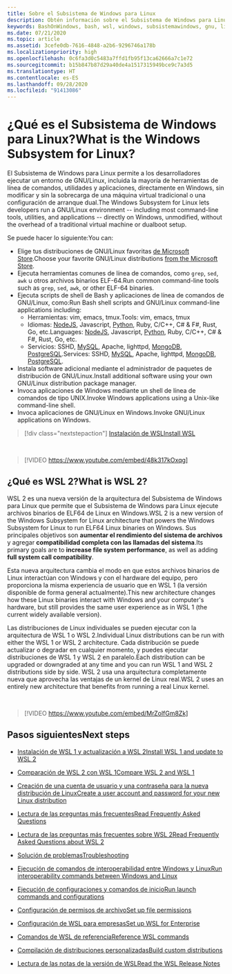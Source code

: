 ```yaml
---
title: Sobre el Subsistema de Windows para Linux
description: Obtén información sobre el Subsistema de Windows para Linux, incluidas las diferentes versiones y las formas en que puedes usarlas.
keywords: BashOnWindows, bash, wsl, windows, subsistemawindows, gnu, linux
ms.date: 07/21/2020
ms.topic: article
ms.assetid: 3cefe0db-7616-4848-a2b6-9296746a178b
ms.localizationpriority: high
ms.openlocfilehash: 0c6fa3d0c5483a7ffd1fb95f13ca62666a7c1e72
ms.sourcegitcommit: b15b847b87d29a40de4a1517315949bce9c7a3d5
ms.translationtype: HT
ms.contentlocale: es-ES
ms.lasthandoff: 09/28/2020
ms.locfileid: "91413086"
---
```

# <a name="what-is-the-windows-subsystem-for-linux"></a><span data-ttu-id="fbe1a-104">¿Qué es el Subsistema de Windows para Linux?</span><span class="sxs-lookup"><span data-stu-id="fbe1a-104">What is the Windows Subsystem for Linux?</span></span>

<span data-ttu-id="fbe1a-105">El Subsistema de Windows para Linux permite a los desarrolladores ejecutar un entorno de GNU/Linux, incluida la mayoría de herramientas de línea de comandos, utilidades y aplicaciones, directamente en Windows, sin modificar y sin la sobrecarga de una máquina virtual tradicional o una configuración de arranque dual.</span><span class="sxs-lookup"><span data-stu-id="fbe1a-105">The Windows Subsystem for Linux lets developers run a GNU/Linux environment -- including most command-line tools, utilities, and applications -- directly on Windows, unmodified, without the overhead of a traditional virtual machine or dualboot setup.</span></span>

<span data-ttu-id="fbe1a-106">Se puede hacer lo siguiente:</span><span class="sxs-lookup"><span data-stu-id="fbe1a-106">You can:</span></span>

* <span data-ttu-id="fbe1a-107">Elige tus distribuciones de GNU/Linux favoritas [de Microsoft Store](https://aka.ms/wslstore).</span><span class="sxs-lookup"><span data-stu-id="fbe1a-107">Choose your favorite GNU/Linux distributions [from the Microsoft Store](https://aka.ms/wslstore).</span></span>
* <span data-ttu-id="fbe1a-108">Ejecuta herramientas comunes de línea de comandos, como `grep`, `sed`, `awk` u otros archivos binarios ELF-64.</span><span class="sxs-lookup"><span data-stu-id="fbe1a-108">Run common command-line tools such as `grep`, `sed`, `awk`, or other ELF-64 binaries.</span></span>
* <span data-ttu-id="fbe1a-109">Ejecuta scripts de shell de Bash y aplicaciones de línea de comandos de GNU/Linux, como:</span><span class="sxs-lookup"><span data-stu-id="fbe1a-109">Run Bash shell scripts and GNU/Linux command-line applications including:</span></span>  
    * <span data-ttu-id="fbe1a-110">Herramientas: vim, emacs, tmux.</span><span class="sxs-lookup"><span data-stu-id="fbe1a-110">Tools: vim, emacs, tmux</span></span>
    * <span data-ttu-id="fbe1a-111">Idiomas: [NodeJS](/windows/nodejs/setup-on-wsl2), Javascript, [Python](/windows/python/web-frameworks), Ruby, C/C++, C# & F#, Rust, Go, etc.</span><span class="sxs-lookup"><span data-stu-id="fbe1a-111">Languages: [NodeJS](/windows/nodejs/setup-on-wsl2), Javascript, [Python](/windows/python/web-frameworks), Ruby, C/C++, C# & F#, Rust, Go, etc.</span></span>
    * <span data-ttu-id="fbe1a-112">Servicios: SSHD, [MySQL](./tutorials/wsl-database.md), Apache, lighttpd, [MongoDB](./tutorials/wsl-database.md), [PostgreSQL](./tutorials/wsl-database.md).</span><span class="sxs-lookup"><span data-stu-id="fbe1a-112">Services: SSHD, [MySQL](./tutorials/wsl-database.md), Apache, lighttpd, [MongoDB](./tutorials/wsl-database.md), [PostgreSQL](./tutorials/wsl-database.md).</span></span>
* <span data-ttu-id="fbe1a-113">Instala software adicional mediante el administrador de paquetes de distribución de GNU/Linux.</span><span class="sxs-lookup"><span data-stu-id="fbe1a-113">Install additional software using your own GNU/Linux distribution package manager.</span></span>
* <span data-ttu-id="fbe1a-114">Invoca aplicaciones de Windows mediante un shell de línea de comandos de tipo UNIX.</span><span class="sxs-lookup"><span data-stu-id="fbe1a-114">Invoke Windows applications using a Unix-like command-line shell.</span></span>
* <span data-ttu-id="fbe1a-115">Invoca aplicaciones de GNU/Linux en Windows.</span><span class="sxs-lookup"><span data-stu-id="fbe1a-115">Invoke GNU/Linux applications on Windows.</span></span>

> [!div class="nextstepaction"]
> [<span data-ttu-id="fbe1a-116">Instalación de WSL</span><span class="sxs-lookup"><span data-stu-id="fbe1a-116">Install WSL</span></span>](install-win10.md)

<br>

> [!VIDEO https://www.youtube.com/embed/48k317kOxqg]

## <a name="what-is-wsl-2"></a><span data-ttu-id="fbe1a-117">¿Qué es WSL 2?</span><span class="sxs-lookup"><span data-stu-id="fbe1a-117">What is WSL 2?</span></span>

<span data-ttu-id="fbe1a-118">WSL 2 es una nueva versión de la arquitectura del Subsistema de Windows para Linux que permite que el Subsistema de Windows para Linux ejecute archivos binarios de ELF64 de Linux en Windows.</span><span class="sxs-lookup"><span data-stu-id="fbe1a-118">WSL 2 is a new version of the Windows Subsystem for Linux architecture that powers the Windows Subsystem for Linux to run ELF64 Linux binaries on Windows.</span></span> <span data-ttu-id="fbe1a-119">Sus principales objetivos son **aumentar el rendimiento del sistema de archivos** y agregar **compatibilidad completa con las llamadas del sistema**.</span><span class="sxs-lookup"><span data-stu-id="fbe1a-119">Its primary goals are to **increase file system performance**, as well as adding **full system call compatibility**.</span></span>

<span data-ttu-id="fbe1a-120">Esta nueva arquitectura cambia el modo en que estos archivos binarios de Linux interactúan con Windows y con el hardware del equipo, pero proporciona la misma experiencia de usuario que en WSL 1 (la versión disponible de forma general actualmente).</span><span class="sxs-lookup"><span data-stu-id="fbe1a-120">This new architecture changes how these Linux binaries interact with Windows and your computer's hardware, but still provides the same user experience as in WSL 1 (the current widely available version).</span></span>

<span data-ttu-id="fbe1a-121">Las distribuciones de Linux individuales se pueden ejecutar con la arquitectura de WSL 1 o WSL 2.</span><span class="sxs-lookup"><span data-stu-id="fbe1a-121">Individual Linux distributions can be run with either the WSL 1 or WSL 2 architecture.</span></span> <span data-ttu-id="fbe1a-122">Cada distribución se puede actualizar o degradar en cualquier momento, y puedes ejecutar distribuciones de WSL 1 y WSL 2 en paralelo.</span><span class="sxs-lookup"><span data-stu-id="fbe1a-122">Each distribution can be upgraded or downgraded at any time and you can run WSL 1 and WSL 2 distributions side by side.</span></span> <span data-ttu-id="fbe1a-123">WSL 2 usa una arquitectura completamente nueva que aprovecha las ventajas de un kernel de Linux real.</span><span class="sxs-lookup"><span data-stu-id="fbe1a-123">WSL 2 uses an entirely new architecture that benefits from running a real Linux kernel.</span></span>

<br>

> [!VIDEO https://www.youtube.com/embed/MrZolfGm8Zk]

## <a name="next-steps"></a><span data-ttu-id="fbe1a-124">Pasos siguientes</span><span class="sxs-lookup"><span data-stu-id="fbe1a-124">Next steps</span></span>

* [<span data-ttu-id="fbe1a-125">Instalación de WSL 1 y actualización a WSL 2</span><span class="sxs-lookup"><span data-stu-id="fbe1a-125">Install WSL 1 and update to WSL 2</span></span>](./install-win10.md)

* [<span data-ttu-id="fbe1a-126">Comparación de WSL 2 con WSL 1</span><span class="sxs-lookup"><span data-stu-id="fbe1a-126">Compare WSL 2 and WSL 1</span></span>](./compare-versions.md)

* [<span data-ttu-id="fbe1a-127">Creación de una cuenta de usuario y una contraseña para la nueva distribución de Linux</span><span class="sxs-lookup"><span data-stu-id="fbe1a-127">Create a user account and password for your new Linux distribution</span></span>](./user-support.md)

* [<span data-ttu-id="fbe1a-128">Lectura de las preguntas más frecuentes</span><span class="sxs-lookup"><span data-stu-id="fbe1a-128">Read Frequently Asked Questions</span></span>](./faq.md)

* [<span data-ttu-id="fbe1a-129">Lectura de las preguntas más frecuentes sobre WSL 2</span><span class="sxs-lookup"><span data-stu-id="fbe1a-129">Read Frequently Asked Questions about WSL 2</span></span>](./wsl2-faq.md)

* [<span data-ttu-id="fbe1a-130">Solución de problemas</span><span class="sxs-lookup"><span data-stu-id="fbe1a-130">Troubleshooting</span></span>](./troubleshooting.md)

* [<span data-ttu-id="fbe1a-131">Ejecución de comandos de interoperabilidad entre Windows y Linux</span><span class="sxs-lookup"><span data-stu-id="fbe1a-131">Run interoperability commands between Windows and Linux</span></span>](./interop.md)

* [<span data-ttu-id="fbe1a-132">Ejecución de configuraciones y comandos de inicio</span><span class="sxs-lookup"><span data-stu-id="fbe1a-132">Run launch commands and configurations</span></span>](./wsl-config.md)

* [<span data-ttu-id="fbe1a-133">Configuración de permisos de archivo</span><span class="sxs-lookup"><span data-stu-id="fbe1a-133">Set up file permissions</span></span>](./file-permissions.md)

* [<span data-ttu-id="fbe1a-134">Configuración de WSL para empresas</span><span class="sxs-lookup"><span data-stu-id="fbe1a-134">Set up WSL for Enterprise</span></span>](./enterprise.md)

* [<span data-ttu-id="fbe1a-135">Comandos de WSL de referencia</span><span class="sxs-lookup"><span data-stu-id="fbe1a-135">Reference WSL commands</span></span>](./reference.md)

* [<span data-ttu-id="fbe1a-136">Compilación de distribuciones personalizadas</span><span class="sxs-lookup"><span data-stu-id="fbe1a-136">Build custom distributions</span></span>](./build-custom-distro.md)

* [<span data-ttu-id="fbe1a-137">Lectura de las notas de la versión de WSL</span><span class="sxs-lookup"><span data-stu-id="fbe1a-137">Read the WSL Release Notes</span></span>](./release-notes.md)
